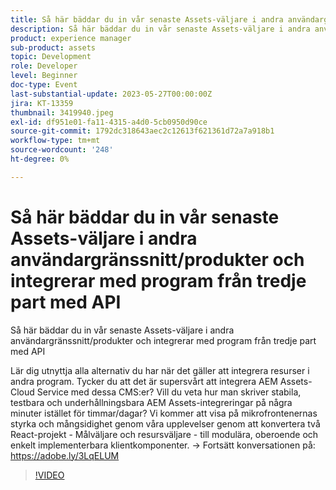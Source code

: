 ```yaml
---
title: Så här bäddar du in vår senaste Assets-väljare i andra användargränssnitt/produkter och integrerar med program från tredje part med API
description: Så här bäddar du in vår senaste Assets-väljare i andra användargränssnitt/produkter och integrerar med tredjepartsprogram med hjälp av APILå lär dig utnyttja alla alternativ du har när det gäller att integrera resurser i andra program. Tycker du att det är supersvårt att integrera AEM Assets-Cloud Service med dessa CMS:er? Vill du veta hur man skriver stabila, testbara och underhållningsbara AEM Assets-integreringar på några minuter istället för timmar/dagar? Vi kommer att visa på mikrofrontenernas styrka och mångsidighet genom våra upplevelser genom att konvertera två React-projekt - Målväljare och resursväljare - till modulära, oberoende och enkelt implementerbara klientkomponenter.
product: experience manager
sub-product: assets
topic: Development
role: Developer
level: Beginner
doc-type: Event
last-substantial-update: 2023-05-27T00:00:00Z
jira: KT-13359
thumbnail: 3419940.jpeg
exl-id: df951e01-fa11-4315-a4d0-5cb0950d90ce
source-git-commit: 1792dc318643aec2c12613f621361d72a7a918b1
workflow-type: tm+mt
source-wordcount: '248'
ht-degree: 0%

---
```


# Så här bäddar du in vår senaste Assets-väljare i andra användargränssnitt/produkter och integrerar med program från tredje part med API

Så här bäddar du in vår senaste Assets-väljare i andra användargränssnitt/produkter och integrerar med program från tredje part med API

Lär dig utnyttja alla alternativ du har när det gäller att integrera resurser i andra program. Tycker du att det är supersvårt att integrera AEM Assets-Cloud Service med dessa CMS:er? Vill du veta hur man skriver stabila, testbara och underhållningsbara AEM Assets-integreringar på några minuter istället för timmar/dagar? Vi kommer att visa på mikrofrontenernas styrka och mångsidighet genom våra upplevelser genom att konvertera två React-projekt - Målväljare och resursväljare - till modulära, oberoende och enkelt implementerbara klientkomponenter. → Fortsätt konversationen på: https://adobe.ly/3LqELUM

>[!VIDEO](https://video.tv.adobe.com/v/3419940/?learn=on)
